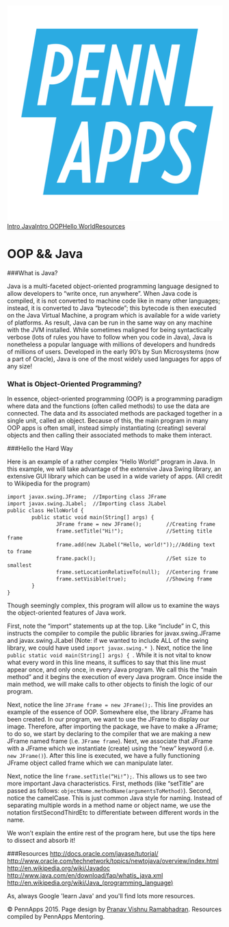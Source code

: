 <div class="hidden"><meta property="og:image" content="http://2015s.pennapps.com/assets/images/logo.png"><link rel="shortcut icon" href="http://2015s.pennapps.com/assets/images/logo.png"><link rel="stylesheet" href="assets/css/global.css"><link rel="stylesheet" href="http://netdna.bootstrapcdn.com/font-awesome/4.0.3/css/font-awesome.css"><link rel="stylesheet" href='http://fonts.googleapis.com/css?family=Open+Sans:300italic,400italic,600italic,700italic,400,300,600,700' type='text/css'></div><div class="nav-items"><a href="index.html"><img src="assets/img/logo.svg"></a><a href="#what-is-java" class="nav-item">Intro Java</a><a href="#what-is-object-oriented-programming" class="nav-item">Intro OOP</a><a href="#hello-the-hard-way" class="nav-item">Hello World</a><a href="#java-resources" class="nav-item">Resources</a></div>

OOP && Java <a id="setup-section"></a>
==================================

###What is Java?

Java is a multi-faceted object-oriented programming language designed to allow developers to “write once, run anywhere”. When Java code is compiled, it is not converted to machine code like in many other languages; instead, it is converted to Java “bytecode”; this bytecode is then executed on the Java Virtual Machine, a program which is available for a wide variety of platforms. As result, Java can be run in the same way on any machine with the JVM installed. While sometimes maligned for being syntactically verbose (lots of rules you have to follow when you code in Java), Java is nonetheless a popular language with millions of developers and hundreds of millions of users. Developed in the early 90’s by Sun Microsystems (now a part of Oracle), Java is one of the most widely used languages for apps of any size!

### What is Object-Oriented Programming?
In essence, object-oriented programming (OOP) is a programming paradigm where data and the functions (often called methods) to use the data are connected. The data and its associated methods are packaged together in a single unit, called an object. Because of this, the main program in many OOP apps is often small, instead simply instantiating (creating) several objects and then calling their associated methods to make them interact.


###Hello the Hard Way

Here is an example of a rather complex “Hello World!” program in Java. In this example, we will take advantage of the extensive Java Swing library, an extensive GUI library which can be used in a wide variety of apps. (All credit to Wikipedia for the program)

    import javax.swing.JFrame;  //Importing class JFrame
    import javax.swing.JLabel;  //Importing class JLabel
    public class HelloWorld {
        	public static void main(String[] args) {
                	JFrame frame = new JFrame();       	//Creating frame
                	frame.setTitle("Hi!");             	//Setting title frame
                	frame.add(new JLabel("Hello, world!"));//Adding text to frame
                	frame.pack();                      	//Set size to smallest
                	frame.setLocationRelativeTo(null); 	//Centering frame
                	frame.setVisible(true);            	//Showing frame
        	}
    }
 
Though seemingly complex, this program will allow us to examine the ways the object-oriented features of Java work.

First, note the “import” statements up at the top. Like “include” in C, this instructs the compiler to compile the public libraries for javax.swing.JFrame and javax.swing.JLabel (Note: if we wanted to include ALL of the swing library, we could have used `import javax.swing.* `).
Next, notice the line `public static void main(String[] args) { `. While it is not vital to know what every word in this line means, it suffices to say that this line must appear once, and only once, in every Java program. We call this the “main method” and it begins the execution of every Java program. Once inside the main method, we will make calls to other objects to finish the logic of our program.

Next, notice the line `JFrame frame = new JFrame();`. This line provides an example of the essence of OOP. Somewhere else, the library JFrame has been created. In our program, we want to use the JFrame to display our image. Therefore, after importing the package, we have to make a JFrame; to do so, we start by declaring to the compiler that we are making a new JFrame named frame (i.e. `JFrame frame`). Next, we associate that JFrame with a JFrame which we instantiate (create) using the “new” keyword (i.e. ` new JFrame()`). After this line is executed, we have a fully functioning JFrame object called frame which we can manipulate later.

Next, notice the line `frame.setTitle(“Hi!”);`. This allows us to see two more important Java characteristics. First, methods (like “setTitle” are passed as follows: `objectName.methodName(argumentsToMethod)`). Second, notice the camelCase. This is just common Java style for naming. Instead of separating multiple words in a method name or object name, we use the notation firstSecondThirdEtc to differentiate between different words in the name.

We won’t explain the entire rest of the program here, but use the tips here to dissect and absorb it!

###Resources
http://docs.oracle.com/javase/tutorial/
http://www.oracle.com/technetwork/topics/newtojava/overview/index.html
http://en.wikipedia.org/wiki/Javadoc
http://www.java.com/en/download/faq/whatis_java.xml
http://en.wikipedia.org/wiki/Java_(programming_language)

As, always Google 'learn Java' and you'll find lots more resources.
 

<div class="footer"><p>&copy; PennApps 2015. Page design by <a href="http://pvrnav.com">Pranav Vishnu Ramabhadran</a>. Resources compiled by PennApps Mentoring.</div>

<script src="http://code.jquery.com/jquery-1.11.0.min.js"></script>
<script src="assets/js/FlowType.js"></script>
<script type="text/javascript">
    $('body').flowtype({
        minimum   : 500,
        maximum   : 1000,
        minFont   : 16,
        maxFont   : 65,
        fontRatio : 40
    });
</script>
